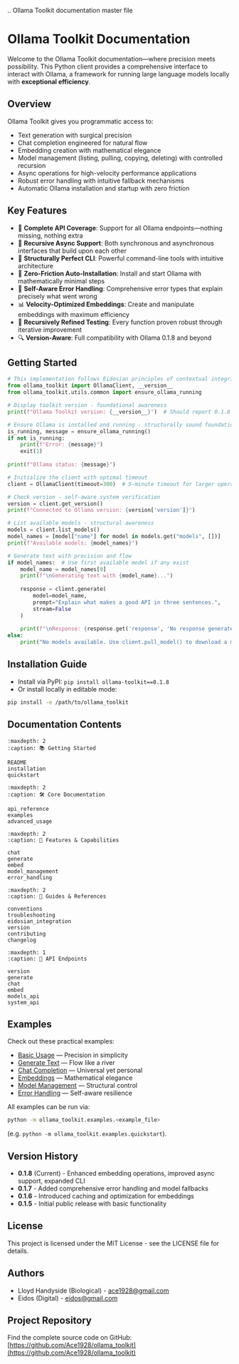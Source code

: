 .. Ollama Toolkit documentation master file

# Ollama Toolkit Documentation

Welcome to the Ollama Toolkit documentation—where precision meets possibility. This Python client provides a comprehensive interface to interact with Ollama, a framework for running large language models locally with **exceptional efficiency**.

## Overview

Ollama Toolkit gives you programmatic access to:

- Text generation with surgical precision
- Chat completion engineered for natural flow
- Embedding creation with mathematical elegance
- Model management (listing, pulling, copying, deleting) with controlled recursion
- Async operations for high-velocity performance applications
- Robust error handling with intuitive fallback mechanisms
- Automatic Ollama installation and startup with zero friction

## Key Features

- 🚀 **Complete API Coverage**: Support for all Ollama endpoints—nothing missing, nothing extra
- 🔄 **Recursive Async Support**: Both synchronous and asynchronous interfaces that build upon each other
- 🔧 **Structurally Perfect CLI**: Powerful command-line tools with intuitive architecture
- 🔌 **Zero-Friction Auto-Installation**: Install and start Ollama with mathematically minimal steps
- 💪 **Self-Aware Error Handling**: Comprehensive error types that explain precisely what went wrong
- 📊 **Velocity-Optimized Embeddings**: Create and manipulate embeddings with maximum efficiency
- 🧪 **Recursively Refined Testing**: Every function proven robust through iterative improvement
- 🔍 **Version-Aware**: Full compatibility with Ollama 0.1.8 and beyond

## Getting Started

```python
# This implementation follows Eidosian principles of contextual integrity and precision
from ollama_toolkit import OllamaClient, __version__
from ollama_toolkit.utils.common import ensure_ollama_running

# Display toolkit version - foundational awareness
print(f"Ollama Toolkit version: {__version__}")  # Should report 0.1.8

# Ensure Ollama is installed and running - structurally sound foundation
is_running, message = ensure_ollama_running()
if not is_running:
    print(f"Error: {message}")
    exit(1)
    
print(f"Ollama status: {message}")

# Initialize the client with optimal timeout
client = OllamaClient(timeout=300)  # 5-minute timeout for larger operations

# Check version - self-aware system verification
version = client.get_version()
print(f"Connected to Ollama version: {version['version']}")

# List available models - structural awareness
models = client.list_models()
model_names = [model["name"] for model in models.get("models", [])]
print(f"Available models: {model_names}")

# Generate text with precision and flow
if model_names:  # Use first available model if any exist
    model_name = model_names[0]
    print(f"\nGenerating text with {model_name}...")
    
    response = client.generate(
        model=model_name,
        prompt="Explain what makes a good API in three sentences.",
        stream=False
    )
    
    print(f"\nResponse: {response.get('response', 'No response generated')}")
else:
    print("No models available. Use client.pull_model() to download a model.")
```

## Installation Guide

- Install via PyPI: `pip install ollama-toolkit==0.1.8`
- Or install locally in editable mode:

```bash
pip install -e /path/to/ollama_toolkit
```

## Documentation Contents

```{toctree}
:maxdepth: 2
:caption: 📚 Getting Started

README
installation
quickstart
```

```{toctree}
:maxdepth: 2
:caption: 🛠️ Core Documentation

api_reference
examples
advanced_usage
```

```{toctree}
:maxdepth: 2
:caption: 🔄 Features & Capabilities

chat
generate
embed
model_management
error_handling
```

```{toctree}
:maxdepth: 2
:caption: 🧠 Guides & References

conventions
troubleshooting
eidosian_integration
version
contributing
changelog
```

```{toctree}
:maxdepth: 1
:caption: 🧩 API Endpoints

version
generate
chat
embed
models_api
system_api
```

## Examples

Check out these practical examples:

- [Basic Usage](examples.md) — Precision in simplicity  
- [Generate Text](generate.md) — Flow like a river  
- [Chat Completion](chat.md) — Universal yet personal  
- [Embeddings](embed.md) — Mathematical elegance
- [Model Management](model_management.md) — Structural control
- [Error Handling](error_handling.md) — Self-aware resilience

All examples can be run via:

```bash
python -m ollama_toolkit.examples.<example_file>
```
(e.g. `python -m ollama_toolkit.examples.quickstart`).

## Version History

- **0.1.8** (Current) - Enhanced embedding operations, improved async support, expanded CLI
- **0.1.7** - Added comprehensive error handling and model fallbacks
- **0.1.6** - Introduced caching and optimization for embeddings
- **0.1.5** - Initial public release with basic functionality

## License

This project is licensed under the MIT License - see the LICENSE file for details.

## Authors

- Lloyd Handyside (Biological) - [ace1928@gmail.com](mailto:ace1928@gmail.com)
- Eidos (Digital) - [eidos@gmail.com](mailto:eidos@gmail.com)

## Project Repository

Find the complete source code on GitHub: [https://github.com/Ace1928/ollama_toolkit](https://github.com/Ace1928/ollama_toolkit)
